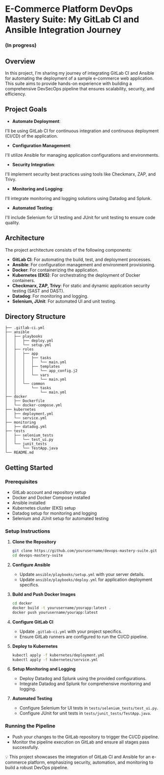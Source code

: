 # E-Commerce Platform DevOps Mastery Suite: My GitLab CI and Ansible Integration Journey 
### (In progress)

## Overview

In this project, I'm sharing my journey of integrating GitLab CI and Ansible for automating the deployment of a sample e-commerce web application. This suite aims to provide hands-on experience with building a comprehensive DevSecOps pipeline that ensures scalability, security, and efficiency.

## Project Goals
- **Automate Deployment**:

 I'll be using GitLab CI for continuous integration and continuous deployment (CI/CD) of the application.
- **Configuration Management**: 

I'll utilize Ansible for managing application configurations and environments.
- **Security Integration**: 

I'll implement security best practices using tools like Checkmarx, ZAP, and Trivy.
- **Monitoring and Logging**: 

I'll integrate monitoring and logging solutions using Datadog and Splunk.
- **Automated Testing**: 

I'll include Selenium for UI testing and JUnit for unit testing to ensure code quality.

## Architecture
The project architecture consists of the following components:
- **GitLab CI**: For automating the build, test, and deployment processes.
- **Ansible**: For configuration management and environment provisioning.
- **Docker**: For containerizing the application.
- **Kubernetes (EKS)**: For orchestrating the deployment of Docker containers.
- **Checkmarx, ZAP, Trivy**: For static and dynamic application security testing (SAST and DAST).
- **Datadog**: For monitoring and logging.
- **Selenium, JUnit**: For automated UI and unit testing.

## Directory Structure
```plaintext
├── .gitlab-ci.yml
├── ansible
│   ├── playbooks
│   │   ├── deploy.yml
│   │   └── setup.yml
│   ├── roles
│   │   ├── app
│   │   │   ├── tasks
│   │   │   │   └── main.yml
│   │   │   ├── templates
│   │   │   │   └── app_config.j2
│   │   │   └── vars
│   │   │       └── main.yml
│   │   └── common
│   │       └── tasks
│   │           └── main.yml
├── docker
│   ├── Dockerfile
│   └── docker-compose.yml
├── kubernetes
│   ├── deployment.yml
│   └── service.yml
├── monitoring
│   ├── datadog.yml
├── tests
│   ├── selenium_tests
│   │   └── test_ui.py
│   └── junit_tests
│       └── TestApp.java
└── README.md
```

## Getting Started
### Prerequisites
- GitLab account and repository setup
- Docker and Docker Compose installed
- Ansible installed
- Kubernetes cluster (EKS) setup
- Datadog setup for monitoring and logging
- Selenium and JUnit setup for automated testing

### Setup Instructions
1. **Clone the Repository**
    ```sh
    git clone https://github.com/yourusername/devops-mastery-suite.git
    cd devops-mastery-suite
    ```

2. **Configure Ansible**
    - Update `ansible/playbooks/setup.yml` with your server details.
    - Update `ansible/playbooks/deploy.yml` for application deployment specifics.

3. **Build and Push Docker Images**
    ```sh
    cd docker
    docker build -t yourusername/yourapp:latest .
    docker push yourusername/yourapp:latest
    ```

4. **Configure GitLab CI**
    - Update `.gitlab-ci.yml` with your project specifics.
    - Ensure GitLab runners are configured to run the CI/CD pipeline.

5. **Deploy to Kubernetes**
    ```sh
    kubectl apply -f kubernetes/deployment.yml
    kubectl apply -f kubernetes/service.yml
    ```

6. **Setup Monitoring and Logging**
    - Deploy Datadog and Splunk using the provided configurations.
    - Integrate Datadog and Splunk for comprehensive monitoring and logging.

7. **Automated Testing**
    - Configure Selenium for UI tests in `tests/selenium_tests/test_ui.py`.
    - Configure JUnit for unit tests in `tests/junit_tests/TestApp.java`.

### Running the Pipeline
- Push your changes to the GitLab repository to trigger the CI/CD pipeline.
- Monitor the pipeline execution on GitLab and ensure all stages pass successfully.

💡 This project showcases the integration of GitLab CI and Ansible for an e-commerce platform, emphasizing security, automation, and monitoring to build a robust DevOps pipeline.

